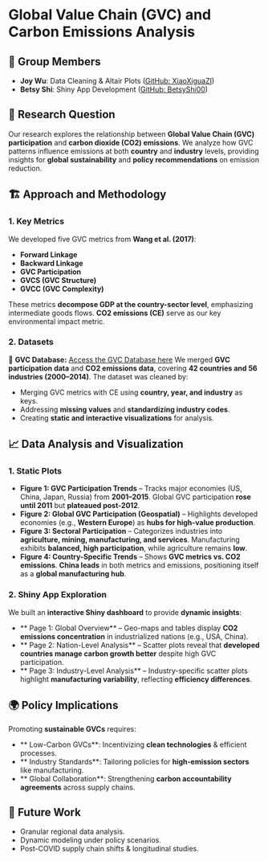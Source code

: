 # Global Value Chain (GVC) and Carbon Emissions Analysis

## 👥 Group Members
- **Joy Wu**: Data Cleaning & Altair Plots ([GitHub: XiaoXiguaZI](https://github.com/XiaoXiguaZI))
- **Betsy Shi**: Shiny App Development ([GitHub: BetsyShi00](https://github.com/BetsyShi00))

## 🎯 Research Question
Our research explores the relationship between **Global Value Chain (GVC) participation** and **carbon dioxide (CO2) emissions**. We analyze how GVC patterns influence emissions at both **country** and **industry** levels, providing insights for **global sustainability** and **policy recommendations** on emission reduction.

## 🏗️ Approach and Methodology
### 1. Key Metrics
We developed five GVC metrics from **Wang et al. (2017)**:
- **Forward Linkage**
- **Backward Linkage**
- **GVC Participation**
- **GVCS (GVC Structure)**
- **GVCC (GVC Complexity)**

These metrics **decompose GDP at the country-sector level**, emphasizing intermediate goods flows. **CO2 emissions (CE)** serve as our key environmental impact metric.

### 2. Datasets
🔗 **GVC Database:** [Access the GVC Database here](http://gvcdb.uibe.edu.cn/gvc.html)
We merged **GVC participation data** and **CO2 emissions data**, covering **42 countries and 56 industries (2000–2014)**. The dataset was cleaned by:
- Merging GVC metrics with CE using **country, year, and industry** as keys.
- Addressing **missing values** and **standardizing industry codes**.
- Creating **static and interactive visualizations** for analysis.

## 📈 Data Analysis and Visualization
### 1. Static Plots
- **Figure 1: GVC Participation Trends** – Tracks major economies (US, China, Japan, Russia) from **2001–2015**. Global GVC participation **rose until 2011** but **plateaued post-2012**.
- **Figure 2: Global GVC Participation (Geospatial)** – Highlights developed economies (e.g., **Western Europe**) as **hubs for high-value production**.
- **Figure 3: Sectoral Participation** – Categorizes industries into **agriculture, mining, manufacturing, and services**. Manufacturing exhibits **balanced, high participation**, while agriculture remains **low**.
- **Figure 4: Country-Specific Trends** – Shows **GVC metrics vs. CO2 emissions**. **China leads** in both metrics and emissions, positioning itself as a **global manufacturing hub**.

### 2. Shiny App Exploration
We built an **interactive Shiny dashboard** to provide **dynamic insights**:
- ** Page 1: Global Overview** – Geo-maps and tables display **CO2 emissions concentration** in industrialized nations (e.g., USA, China).
- ** Page 2: Nation-Level Analysis** – Scatter plots reveal that **developed countries manage carbon growth better** despite high GVC participation.
- ** Page 3: Industry-Level Analysis** – Industry-specific scatter plots highlight **manufacturing variability**, reflecting **efficiency differences**.

## 🌍 Policy Implications
Promoting **sustainable GVCs** requires:
- ** Low-Carbon GVCs**: Incentivizing **clean technologies** & efficient processes.
- ** Industry Standards**: Tailoring policies for **high-emission sectors** like manufacturing.
- ** Global Collaboration**: Strengthening **carbon accountability agreements** across supply chains.

## 🚀 Future Work
- Granular regional data analysis.
- Dynamic modeling under policy scenarios.
- Post-COVID supply chain shifts & longitudinal studies.
